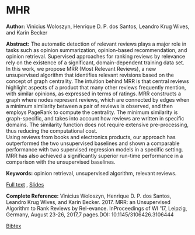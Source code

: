 # MHR

**Author:** Vinicius Woloszyn, Henrique D. P. dos Santos, Leandro Krug Wives, and Karin Becker

**Abstract:** The automatic detection of relevant reviews plays a major role in tasks such as opinion summarization, opinion-based recommendation, and opinion retrieval. Supervised approaches for ranking reviews by relevance rely on the existence of a significant, domain-dependent training data set. In this work, we propose MRR (Most Relevant Reviews), a new unsupervised algorithm that identifies relevant revisions based on the concept of graph centrality. 
The intuition behind MRR is that central reviews highlight aspects of a product that many other reviews frequently mention, with similar opinions, as expressed in terms of ratings. MRR constructs a graph where nodes represent reviews, which are connected by edges when a minimum similarity between a pair of reviews is observed, and then employs PageRank to compute the centrality. The minimum similarity is graph-specific, and takes into account how reviews are written in specific domains. The similarity function does not require extensive pre-processing, thus reducing the computational cost.   
Using reviews from books and electronics products, our approach has outperformed the two unsupervised baselines and shown a comparable performance with two supervised regression models in a specific setting. 
MRR has also achieved a significantly superior run-time performance in a comparison with the unsupervised baselines.

**Keywords:** opinion retrieval, unsupervised algorithm, relevant reviews.

[Full text](http://dl.acm.org/citation.cfm?id=3106444) , 
[Slides](https://raw.githubusercontent.com/vwoloszyn/MRR/master/presentation.pdf)

**Complete Reference:** Vinicius Woloszyn, Henrique D. P. dos Santos, Leandro Krug Wives, and Karin Becker. 2017. MRR: an Unsupervised Algorithm to Rank Reviews by Rel-evance. InProceedings of WI ’17, Leipzig, Germany, August 23-26, 2017,7 pages.DOI: 10.1145/3106426.3106444

[Bibtex](https://raw.githubusercontent.com/vwoloszyn/MRR/master/woloszyn2017mrr.bib)
